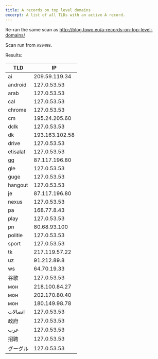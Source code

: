 ```yaml
---
title: A records on top level domains
excerpt: A list of all TLDs with an active A record.
---
```

Re-ran the same scan as <http://blog.towo.eu/a-records-on-top-level-domains/>

Scan run from `AS9498`.

Results:

|TLD|IP|
|---|---|
|ai |209.59.119.34|
|android |127.0.53.53|
|arab |127.0.53.53|
|cal |127.0.53.53|
|chrome |127.0.53.53|
|cm |195.24.205.60|
|dclk |127.0.53.53|
|dk |193.163.102.58|
|drive |127.0.53.53|
|etisalat |127.0.53.53|
|gg |87.117.196.80|
|gle |127.0.53.53|
|guge |127.0.53.53|
|hangout |127.0.53.53|
|je |87.117.196.80|
|nexus |127.0.53.53|
|pa |168.77.8.43|
|play |127.0.53.53|
|pn |80.68.93.100|
|politie |127.0.53.53|
|sport |127.0.53.53|
|tk |217.119.57.22|
|uz |91.212.89.8|
|ws |64.70.19.33|
|谷歌 |127.0.53.53|
|мон |218.100.84.27|
|мон |202.170.80.40|
|мон |180.149.98.78|
|اتصالات |127.0.53.53|
|政府 |127.0.53.53|
|عرب |127.0.53.53|
|招聘 |127.0.53.53|
|グーグル |127.0.53.53|
